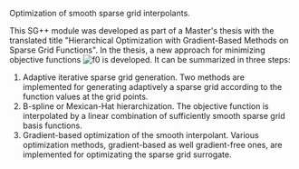 Optimization of smooth sparse grid interpolants.

This SG++ module was developed as part of a Master's thesis with the translated title
"Hierarchical Optimization with Gradient-Based Methods on Sparse Grid Functions".
In the thesis, a new approach for minimizing objective functions
![f0] is developed.
It can be summarized in three steps:
1. Adaptive iterative sparse grid generation. Two methods are implemented for generating
adaptively a sparse grid according to the function values at the grid points.
2. B-spline or Mexican-Hat hierarchization. The objective function is interpolated by a
linear combination of sufficiently smooth sparse grid basis functions.
3. Gradient-based optimization of the smooth interpolant. Various optimization methods,
gradient-based as well gradient-free ones, are implemented for optimizating the sparse grid
surrogate.


[f0]: http://chart.apis.google.com/chart?cht=tx&chl=f:%20%5B0%2C%201%5D%5Ed%20%5Cto%20%5Cmathbb%7BR%7D